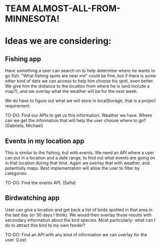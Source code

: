 # TEAM ALMOST-ALL-FROM-MINNESOTA!

# Ideas we are considering:

## Fishing app

Have something a user can search on to help determine where he wants to go fish. "What fishing spots are near me" could be fine, but if there is some other kind of data we can access to help him choose his spot, even better. We give him the distance to the location from where he is (and include a map?), and we overlay what the weather will be for the next week.

We do have to figure out what we will store in localStorage, that is a project requirement.

TO-DO: Find our APIs to get us this information. Weather we have. Where can we get the information that will help the user choose where to go? (Gabriela, Michael)

## Events in my location app

This is similar to the fishing, but with events. We need an API where a user can put in a location and a date range, to find out what events are going on in that location during that time. Again we overlay that with weather, and potentially maps. Best implementation will allow the user to filter by categories.

TO-DO: Find the events API. (Safia)

## Birdwatching app

User can give a location and get back a list of birds spotted in that area in the last day (or 30 days I think). We would then overlay those results with secondary information about the bird species. Most particularly: what can I do to attract this bird to my own feeder?

TO-DO: Find an API with any kind of information we can overlay for the user. (Lee)


